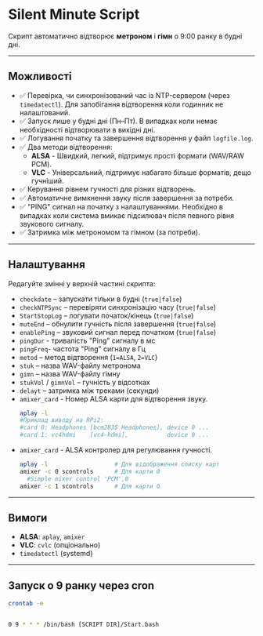# Silent Minute Script

Скрипт автоматично відтворює **метроном** і **гімн** о 9:00 ранку в будні дні.  

---

## Можливості

- ✅ Перевірка, чи синхронізований час із NTP-сервером (через `timedatectl`). Для запобігання відтворення коли годинник не налаштований.
- ✅ Запуск лише у будні дні (Пн–Пт). В випадках коли немає необхідності відтворювати в вихідні дні.
- ✅ Логування початку та завершення відтворення у файл `logfile.log`.
- ✅ Два методи відтворення:
  - **ALSA**  - Швидкий, легкий, підтримує прості формати (WAV/RAW PCM).
  - **VLC**   - Універсальний, підтримує набагато більше форматів, дещо гучніший.
- ✅ Керування рівнем гучності для різних відтворень.
- ✅ Автоматичне вимкнення звуку після завершення за потреби.
- ✅ "PING" сигнал на початку з налаштуваннями. Необхідно в випадках коли система вмикає підсилювач після певного рівня звукового сигналу.
- ✅ Затримка між метрономом та гімном (за потреби).

---

## Налаштування

Редагуйте змінні у верхній частині скрипта:

- `checkdate` – запускати тільки в будні (`true|false`)
- `checkNTPSync` – перевіряти синхронізацію часу (`true|false`)
- `StartStopLog` – логувати початок/кінець (`true|false`)
- `muteEnd` – обнулити гучність після завершення (`true|false`)
- `enablePing` – звуковий сигнал перед початком (`true|false`)
- `pingDur` - тривалість "Ping" сигналу в мс
- `pingFreq`- частота "Ping" сигналу в Гц
- `metod` – метод відтворення (`1=ALSA`, `2=VLC`)
- `stuk` – назва WAV-файлу метронома
- `gimn` – назва WAV-файлу гімну
- `stukVol` / `gimnVol` – гучність у відсотках
- `delayt` – затримка між треками (секунди)
- `amixer_card` - Номер ALSA карти для відтворення звуку. 
  ```bash
  aplay -l
  #Приклад виводу на RPi2:
  #card 0: Headphones [bcm2835 Headphones], device 0 ...
  #card 1: vc4hdmi    [vc4-hdmi],           device 0 ...
- `amixer_card` - ALSA контролер для регулювання гучності.
  ```bash
  aplay -l                   # Для відображення списку карт
  amixer -c 0 scontrols      # Для карти 0
    #Simple mixer control 'PCM',0
  amixer -c 1 scontrols      # Для карти 0

---

## Вимоги

- **ALSA**: `aplay`, `amixer`
- **VLC**: `cvlc` (опціонально)
- `timedatectl` (systemd)

---
## Запуск о 9 ранку через cron
```bash
crontab -e


0 9 * * * /bin/bash [SCRIPT DIR]/Start.bash
